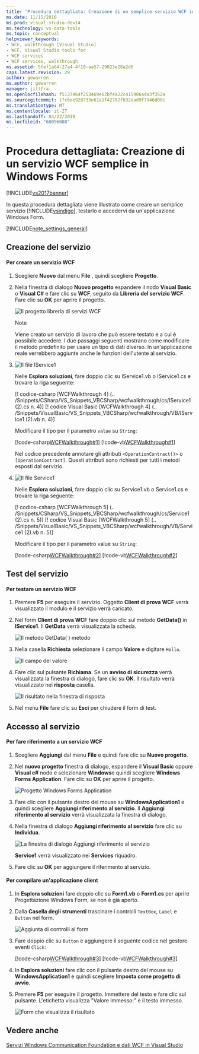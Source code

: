 ```yaml
---
title: 'Procedura dettagliata: Creazione di un semplice servizio WCF in Windows Form | Microsoft Docs'
ms.date: 11/15/2016
ms.prod: visual-studio-dev14
ms.technology: vs-data-tools
ms.topic: conceptual
helpviewer_keywords:
- WCF, walkthrough [Visual Studio]
- WCF, Visual Studio tools for
- WCF services
- WCF services, walkthrough
ms.assetid: 5fef1a64-27a4-4f10-aa57-29023e28a2d6
caps.latest.revision: 29
author: gewarren
ms.author: gewarren
manager: jillfra
ms.openlocfilehash: f5137464f253469e62bf4a22c415906a4a3f352a
ms.sourcegitcommit: 1fc6ee928733e61a1f42782f832ead9f7946d00c
ms.translationtype: MT
ms.contentlocale: it-IT
ms.lasthandoff: 04/22/2019
ms.locfileid: "60096088"
---
```

# <a name="walkthrough-creating-a-simple-wcf-service-in-windows-forms"></a>Procedura dettagliata: Creazione di un servizio WCF semplice in Windows Forms
[!INCLUDE[vs2017banner](../includes/vs2017banner.md)]

In questa procedura dettagliata viene illustrato come creare un semplice servizio [!INCLUDE[vsindigo](../includes/vsindigo-md.md)], testarlo e accedervi da un'applicazione Windows Form.  
  
 [!INCLUDE[note_settings_general](../includes/note-settings-general-md.md)]  
  
## <a name="creating-the-service"></a>Creazione del servizio  
  
#### <a name="to-create-a-wcf-service"></a>Per creare un servizio WCF  
  
1. Scegliere **Nuovo** dal menu **File** , quindi scegliere **Progetto**.  
  
2. Nella finestra di dialogo **Nuovo progetto** espandere il nodo **Visual Basic** o **Visual C#** e fare clic su **WCF**, seguito da **Libreria del servizio WCF**. Fare clic su **OK** per aprire il progetto.  
  
     ![Il progetto libreria di servizi WCF](../data-tools/media/wcf1.PNG "wcf1")  
  
    > [!NOTE]
    >  Viene creato un servizio di lavoro che può essere testato e a cui è possibile accedere. I due passaggi seguenti mostrano come modificare il metodo predefinito per usare un tipo di dati diverso. In un'applicazione reale verrebbero aggiunte anche le funzioni dell'utente al servizio.  
  
3. ![Il file IService1](../data-tools/media/wcf2.png "wcf2")  
  
     Nelle **Esplora soluzioni**, fare doppio clic su IService1.vb o IService1.cs e trovare la riga seguente:  
  
     [! codice-csharp [WCFWalkthrough 4] (.. /Snippets/CSharp/VS_Snippets_VBCSharp/wcfwalkthrough/cs/IService1 (2).cs n. 4)] [! codice Visual Basic [WCFWalkthrough 4] (.. /Snippets/VisualBasic/VS_Snippets_VBCSharp/wcfwalkthrough/VB/IService1 (2).vb n. 4)]  
  
     Modificare il tipo per il parametro `value` su `String`:  
  
     [!code-csharp[WCFWalkthrough#1](../snippets/csharp/VS_Snippets_VBCSharp/wcfwalkthrough/cs/iservice1.cs#1)]
     [!code-vb[WCFWalkthrough#1](../snippets/visualbasic/VS_Snippets_VBCSharp/wcfwalkthrough/vb/iservice1.vb#1)]  
  
     Nel codice precedente annotare gli attributi `<OperationContract()>` o `[OperationContract]`. Questi attributi sono richiesti per tutti i metodi esposti dal servizio.  
  
4. ![Il file Service1](../data-tools/media/wcf3.png "wcf3")  
  
     Nelle **Esplora soluzioni**, fare doppio clic su Service1.vb o Service1.cs e trovare la riga seguente:  
  
     [! codice-csharp [WCFWalkthrough 5] (.. /Snippets/CSharp/VS_Snippets_VBCSharp/wcfwalkthrough/cs/Service1 (2).cs n. 5)] [! codice Visual Basic [WCFWalkthrough 5] (.. /Snippets/VisualBasic/VS_Snippets_VBCSharp/wcfwalkthrough/VB/Service1 (2).vb n. 5)]  
  
     Modificare il tipo per il parametro value su `String`:  
  
     [!code-csharp[WCFWalkthrough#2](../snippets/csharp/VS_Snippets_VBCSharp/wcfwalkthrough/cs/service1.cs#2)]
     [!code-vb[WCFWalkthrough#2](../snippets/visualbasic/VS_Snippets_VBCSharp/wcfwalkthrough/vb/service1.vb#2)]  
  
## <a name="testing-the-service"></a>Test del servizio  
  
#### <a name="to-test-a-wcf-service"></a>Per testare un servizio WCF  
  
1. Premere **F5** per eseguire il servizio. Oggetto **Client di prova WCF** verrà visualizzato il modulo e il servizio verrà caricato.  
  
2. Nel form **Client di prova WCF** fare doppio clic sul metodo **GetData()** in **IService1**. Il **GetData** verrà visualizzata la scheda.  
  
     ![Il metodo GetData&#40; &#41; metodo](../data-tools/media/wcf4.png "wcf4")  
  
3. Nella casella **Richiesta** selezionare il campo **Valore** e digitare `Hello`.  
  
     ![Il campo del valore](../data-tools/media/wcf5.png "wcf5")  
  
4. Fare clic sul pulsante **Richiama**. Se un **avviso di sicurezza** verrà visualizzata la finestra di dialogo, fare clic su **OK**. Il risultato verrà visualizzato nei **risposta** casella.  
  
     ![Il risultato nella finestra di risposta](../data-tools/media/wcf6.png "wcf6")  
  
5. Nel menu **File** fare clic su **Esci** per chiudere il form di test.  
  
## <a name="accessing-the-service"></a>Accesso al servizio  
  
#### <a name="to-reference-a-wcf-service"></a>Per fare riferimento a un servizio WCF  
  
1. Scegliere **Aggiungi** dal menu **File** e quindi fare clic su **Nuovo progetto**.  
  
2. Nel **nuovo progetto** finestra di dialogo, espandere il **Visual Basic** oppure **Visual c#** nodo e selezionare **Windows**e quindi scegliere **Windows Forms Application**. Fare clic su **OK** per aprire il progetto.  
  
     ![Progetto Windows Forms Application](../data-tools/media/wcf7.png "wcf7")  
  
3. Fare clic con il pulsante destro del mouse su **WindowsApplication1** e quindi scegliere **Aggiungi riferimento al servizio**. Il **Aggiungi riferimento al servizio** verrà visualizzata la finestra di dialogo.  
  
4. Nella finestra di dialogo **Aggiungi riferimento al servizio** fare clic su **Individua**.  
  
     ![La finestra di dialogo Aggiungi riferimento al servizio](../data-tools/media/wcf8.png "wcf8")  
  
     **Service1** verrà visualizzato nei **Services** riquadro.  
  
5. Fare clic su **OK** per aggiungere il riferimento al servizio.  
  
#### <a name="to-build-a-client-application"></a>Per compilare un'applicazione client  
  
1. In **Esplora soluzioni** fare doppio clic su **Form1.vb** o **Form1.cs** per aprire Progettazione Windows Form, se non è già aperto.  
  
2. Dalla **Casella degli strumenti** trascinare i controlli `TextBox`, `Label` e `Button` nel form.  
  
     ![Aggiunta di controlli al form](../data-tools/media/wcf9.png "wcf9")  
  
3. Fare doppio clic su `Button` e aggiungere il seguente codice nel gestore eventi `Click`:  
  
     [!code-csharp[WCFWalkthrough#3](../snippets/csharp/VS_Snippets_VBCSharp/wcfwalkthrough/cs/form1.cs#3)]
     [!code-vb[WCFWalkthrough#3](../snippets/visualbasic/VS_Snippets_VBCSharp/wcfwalkthrough/vb/form1.vb#3)]  
  
4. In **Esplora soluzioni** fare clic con il pulsante destro del mouse su **WindowsApplication1** e quindi scegliere **Imposta come progetto di avvio**.  
  
5. Premere **F5** per eseguire il progetto. Immettere del testo e fare clic sul pulsante. L'etichetta visualizza "Valore immesso:" e il testo immesso.  
  
     ![Form che visualizza il risultato](../data-tools/media/wcf10.png "wcf10")  
  
## <a name="see-also"></a>Vedere anche  
 [Servizi Windows Communication Foundation e dati WCF in Visual Studio](../data-tools/windows-communication-foundation-services-and-wcf-data-services-in-visual-studio.md)
